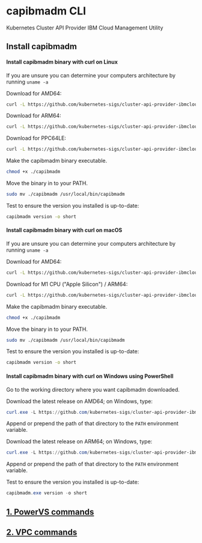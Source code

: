 # capibmadm CLI

Kubernetes Cluster API Provider IBM Cloud Management Utility

## Install capibmadm

#### Install capibmadm binary with curl on Linux
If you are unsure you can determine your computers architecture by running `uname -a`

Download for AMD64:
```bash
curl -L https://github.com/kubernetes-sigs/cluster-api-provider-ibmcloud/releases/download/v0.5.0-alpha.1/capibmadm-linux-amd64 -o capibmadm
```

Download for ARM64:
```bash
curl -L https://github.com/kubernetes-sigs/cluster-api-provider-ibmcloud/releases/download/v0.5.0-alpha.1/capibmadm-linux-arm64 -o capibmadm
```

Download for PPC64LE:
```bash
curl -L https://github.com/kubernetes-sigs/cluster-api-provider-ibmcloud/releases/download/v0.5.0-alpha.1/capibmadm-linux-ppc64le -o capibmadm
```

Make the capibmadm binary executable.
```bash
chmod +x ./capibmadm
```
Move the binary in to your PATH.
```bash
sudo mv ./capibmadm /usr/local/bin/capibmadm
```
Test to ensure the version you installed is up-to-date:
```bash
capibmadm version -o short
```

#### Install capibmadm binary with curl on macOS
If you are unsure you can determine your computers architecture by running `uname -a`

Download for AMD64:
```bash
curl -L https://github.com/kubernetes-sigs/cluster-api-provider-ibmcloud/releases/download/v0.5.0-alpha.1/capibmadm-darwin-amd64 -o capibmadm
```

Download for M1 CPU ("Apple Silicon") / ARM64:
```bash
curl -L https://github.com/kubernetes-sigs/cluster-api-provider-ibmcloud/releases/download/v0.5.0-alpha.1/capibmadm-darwin-arm64 -o capibmadm
```

Make the capibmadm binary executable.
```bash
chmod +x ./capibmadm
```
Move the binary in to your PATH.
```bash
sudo mv ./capibmadm /usr/local/bin/capibmadm
```
Test to ensure the version you installed is up-to-date:
```bash
capibmadm version -o short
```

#### Install capibmadm binary with curl on Windows using PowerShell
Go to the working directory where you want capibmadm downloaded.

Download the latest release on AMD64; on Windows, type:
```powershell
curl.exe -L https://github.com/kubernetes-sigs/cluster-api-provider-ibmcloud/releases/download/v0.5.0-alpha.1/capibmadm-windows-amd64.exe -o capibmadm.exe
```
Append or prepend the path of that directory to the `PATH` environment variable.

Download the latest release on ARM64; on Windows, type:
```powershell
curl.exe -L https://github.com/kubernetes-sigs/cluster-api-provider-ibmcloud/releases/download/v0.5.0-alpha.1/capibmadm-windows-arm64.exe -o capibmadm.exe
```
Append or prepend the path of that directory to the `PATH` environment variable.

Test to ensure the version you installed is up-to-date:
```powershell
capibmadm.exe version -o short
```

## [1. PowerVS commands](./powervs/index.md)
## [2. VPC commands](./vpc/index.md)
